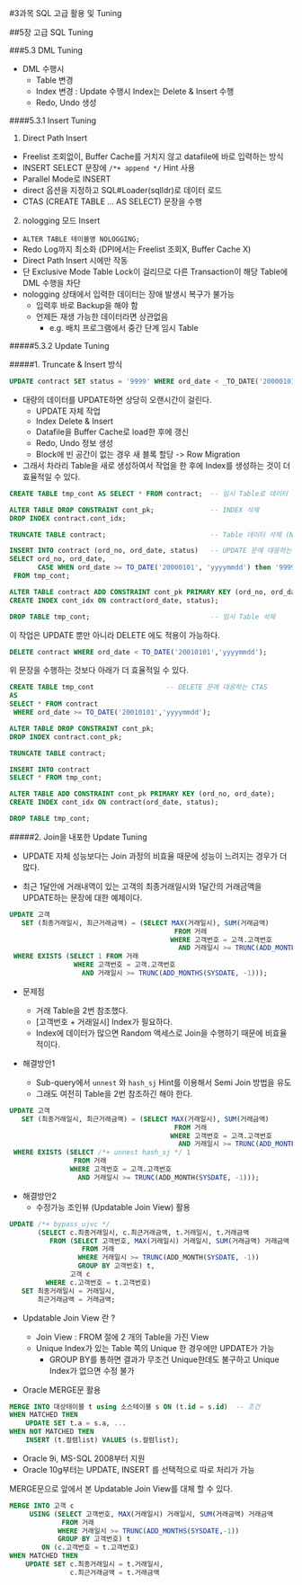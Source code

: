 #3과목 SQL 고급 활용 및 Tuning

##5장 고급 SQL Tuning

###5.3 DML Tuning

* DML 수행시
  - Table 변경
  - Index 변경 : Update  수행시 Index는 Delete & Insert 수행
  - Redo, Undo 생성

####5.3.1 Insert Tuning

1. Direct Path Insert
  - Freelist 조회없이, Buffer Cache를 거치지 않고 datafile에 바로 입력하는 방식
  - INSERT SELECT 문장에 `/*+ append */` Hint 사용
  - Parallel Mode로 INSERT
  - direct 옵션을 지정하고 SQL#Loader(sqlldr)로 데이터 로드
  - CTAS (CREATE TABLE ... AS SELECT) 문장을 수행
2. nologging 모드 Insert
  - `ALTER TABLE 테이블명 NOLOGGING;`
  - Redo Log까지 최소화 (DPI에서는 Freelist 조회X, Buffer Cache X)
  - Direct Path Insert 시에만 작동
  - 단 Exclusive Mode Table Lock이 걸리므로 다른 Transaction이 해당 Table에 DML 수행을 차단
  - nologging 상태에서 입력한 데이터는 장애 발생시 복구가 불가능
    - 입력후 바로 Backup을 해야 함 
    - 언제든 재생 가능한 데이터라면 상관없음
      -  e.g. 배치 프로그램에서 중간 단계 임시 Table

#####5.3.2 Update Tuning

#####1. Truncate & Insert 방식

```SQL
UPDATE contract SET status = '9999' WHERE ord_date < _TO_DATE('20000101', 'yyyymmdd);
```

- 대량의 데이터를 UPDATE하면 상당히 오랜시간이 걸린다.
  - UPDATE 자체 작업
  - Index Delete & Insert
  - Datafile을 Buffer Cache로 load한 후에 갱신
  - Redo, Undo 정보 생성
  - Block에 빈 공간이 없는 경우 새 블록 할당 -> Row Migration
- 그래서 차라리 Table을 새로 생성하여서 작업을 한 후에 Index를 생성하는 것이 더 효율적일 수 있다.

```SQL
CREATE TABLE tmp_cont AS SELECT * FROM contract;  -- 임시 Table로 데이터 복사

ALTER TABLE DROP CONSTRAINT cont_pk;              -- INDEX 삭제
DROP INDEX contract.cont_idx;

TRUNCATE TABLE contract;                          -- Table 데이터 삭제 (No Undo)

INSERT INTO contract (ord_no, ord_date, status)   -- UPDATE 문에 대응하는 INSERT INTO SELECT 문
SELECT ord_no, ord_date,
       CASE WHEN ord_date >= TO_DATE('20000101', 'yyyymmdd') then '9999' ELSE status END
 FROM tmp_cont;

ALTER TABLE contract ADD CONSTRAINT cont_pk PRIMARY KEY (ord_no, ord_date);    -- INDEX 다시 생성
CREATE INDEX cont_idx ON contract(ord_date, status);

DROP TABLE tmp_cont;                              -- 임시 Table 삭제
```

이 작업은 UPDATE 뿐만 아니라 DELETE 에도 적용이 가능하다.

```SQL
DELETE contract WHERE ord_date < TO_DATE('20010101','yyyymmdd');
```

위 문장을 수행하는 것보다 아래가 더 효율적일 수 있다.
```SQL
CREATE TABLE tmp_cont                  -- DELETE 문에 대응하는 CTAS
AS
SELECT * FROM contract
 WHERE ord_date >= TO_DATE('20010101','yyyymmdd');

ALTER TABLE DROP CONSTRAINT cont_pk;
DROP INDEX contract.cont_pk;

TRUNCATE TABLE contract;

INSERT INTO contract
SELECT * FROM tmp_cont;

ALTER TABLE ADD CONSTRAINT cont_pk PRIMARY KEY (ord_no, ord_date);
CREATE INDEX cont_idx ON contract(ord_date, status);

DROP TABLE tmp_cont;
```

#####2. Join을 내포한 Update Tuning

- UPDATE 자체 성능보다는 Join 과정의 비효율 때문에 성능이 느려지는 경우가 더 많다.

* 최근 1달안에 거래내역이 있는 고객의 최종거래일시와 1달간의 거래금액을 UPDATE하는 문장에 대한 예제이다.
```SQL
UPDATE 고객
   SET (최종거래일시, 최근거래금액) = (SELECT MAX(거래일시), SUM(거래금액)
                                         FROM 거래
                                        WHERE 고객번호 = 고객.고객번호
                                          AND 거래일시 >= TRUNC(ADD_MONTHS(SYSDATE, -1)))
 WHERE EXISTS (SELECT 1 FROM 거래
                WHERE 고객번호 = 고객.고객번호
                  AND 거래일시 >= TRUNC(ADD_MONTHS(SYSDATE, -1)));
```
* 문제점
  - 거래 Table을 2번 참조했다.
  - [고객번호 + 거래일시] Index가 필요하다.
  - Index에 데이터가 많으면 Random 액세스로 Join을 수행하기 때문에 비효율적이다.
 
* 해결방안1
  - Sub-query에서 `unnest` 와 `hash_sj` Hint를 이용해서 Semi Join 방법을 유도
  - 그래도 여전히 Table을 2번 참조하긴 해야 한다.

```SQL
UPDATE 고객
   SET (최종거래일시, 최근거래금액) = (SELECT MAX(거래일시), SUM(거래금액)
                                         FROM 거래
                                        WHERE 고객번호 = 고객.고객번호
                                          AND 거래일시 >= TRUNC(ADD_MONTHS(SYSDATE, -1)))
 WHERE EXISTS (SELECT /*+ unnest hash_sj */ 1
                FROM 거래
               WHERE 고객번호 = 고객.고객번호
                 AND 거래일시 >= TRUNC(ADD_MONTH(SYSDATE, -1)));
```

* 해결방안2
  - 수정가능 조인뷰 (Updatable Join View) 활용

```SQL
UPDATE /*+ bypass_ujvc */
       (SELECT c.최종거래일시, c.최근거래금액, t.거래일시, t.거래금액
          FROM (SELECT 고객번호, MAX(거래일시) 거래일시, SUM(거래금액) 거래금액
                  FROM 거래
                 WHERE 거래일시 >= TRUNC(ADD_MONTH(SYSDATE, -1))
                 GROUP BY 고객번호) t,
               고객 c
         WHERE c.고객번호 = t.고객번호)
   SET 최종거래일시 = 거래일시,
       최근거래금액 = 거래금액;
```

* Updatable Join View 란 ?
  - Join View : FROM 절에 2 개의 Table을 가진 View
  - Unique Index가 있는 Table 쪽의 Unique 한 경우에만 UPDATE가 가능
    - GROUP BY를 통하면 결과가 무조건 Unique한데도 불구하고 Unique Index가 없으면 수정 불가

* Oracle MERGE문 활용

```SQL
MERGE INTO 대상테이블 t using 소스테이블 s ON (t.id = s.id)  -- 조건
WHEN MATCHED THEN
    UPDATE SET t.a = s.a, ...
WHEN NOT MATCHED THEN
    INSERT (t.컬렴list) VALUES (s.컬럼list);
```

* Oracle 9i, MS-SQL 2008부터 지원
* Oracle 10g부터는 UPDATE, INSERT 를 선택적으로 따로 처리가 가능

MERGE문으로 앞에서 본 Updatable Join View를 대체 할 수 있다.

```SQL
MERGE INTO 고객 c
     USING (SELECT 고객번호, MAX(거래일시) 거래일시, SUM(거래금액) 거래금액
             FROM 거래
            WHERE 거래일시 >= TRUNC(ADD_MONTHS(SYSDATE,-1))
            GROUP BY 고객번호) t
        ON (c.고객번호 = t.고객번호)
WHEN MATCHED THEN
    UPDATE SET c.최종거래일시 = t.거래일시,
               c.최근거래금액 = t.거래금액
```
